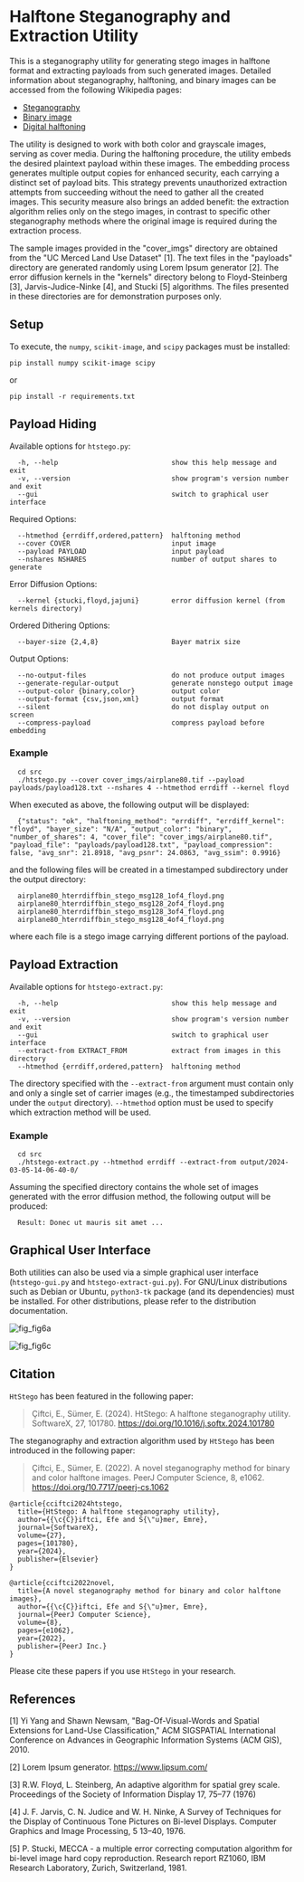 # Halftone Steganography and Extraction Utility
This is a steganography utility for generating stego images in halftone format and extracting payloads from such generated images. Detailed information about steganography, halftoning, and binary images can be accessed from the following Wikipedia pages:

- [Steganography](https://en.wikipedia.org/wiki/Steganography)
- [Binary image](https://en.wikipedia.org/wiki/Binary_image)
- [Digital halftoning](https://en.wikipedia.org/wiki/Halftone#Digital_halftoning)

The utility is designed to work with both color and grayscale images, serving as cover media. During the halftoning procedure, the utility embeds the desired plaintext payload within these images. The embedding process generates multiple output copies for enhanced security, each carrying a distinct set of payload bits. This strategy prevents unauthorized extraction attempts from succeeding without the need to gather all the created images. This security measure also brings an added benefit: the extraction algorithm relies only on the stego images, in contrast to specific other steganography methods where the original image is required during the extraction process.

The sample images provided in the "cover_imgs" directory are obtained from the "UC Merced Land Use Dataset" [1]. The text files in the "payloads" directory are generated randomly using Lorem Ipsum generator [2]. The error diffusion kernels in the "kernels" directory belong to Floyd-Steinberg [3], Jarvis-Judice-Ninke [4], and Stucki [5] algorithms. The files presented in these directories are for demonstration purposes only.

## Setup
To execute, the `numpy`, `scikit-image`, and `scipy` packages must be installed:

    pip install numpy scikit-image scipy

or

    pip install -r requirements.txt

## Payload Hiding
Available options for `htstego.py`:

      -h, --help                            show this help message and exit
      -v, --version                         show program's version number and exit
      --gui                                 switch to graphical user interface

Required Options:

      --htmethod {errdiff,ordered,pattern}  halftoning method
      --cover COVER                         input image
      --payload PAYLOAD                     input payload
      --nshares NSHARES                     number of output shares to generate

Error Diffusion Options:

      --kernel {stucki,floyd,jajuni}        error diffusion kernel (from kernels directory)

Ordered Dithering Options:

      --bayer-size {2,4,8}                  Bayer matrix size

Output Options:

      --no-output-files                     do not produce output images
      --generate-regular-output             generate nonstego output image
      --output-color {binary,color}         output color
      --output-format {csv,json,xml}        output format
      --silent                              do not display output on screen
      --compress-payload                    compress payload before embedding

### Example

      cd src
      ./htstego.py --cover cover_imgs/airplane80.tif --payload payloads/payload128.txt --nshares 4 --htmethod errdiff --kernel floyd

When executed as above, the following output will be displayed:

      {"status": "ok", "halftoning_method": "errdiff", "errdiff_kernel": "floyd", "bayer_size": "N/A", "output_color": "binary", "number_of_shares": 4, "cover_file": "cover_imgs/airplane80.tif", "payload_file": "payloads/payload128.txt", "payload_compression": false, "avg_snr": 21.8918, "avg_psnr": 24.0863, "avg_ssim": 0.9916}

and the following files will be created in a timestamped subdirectory under the output directory:

      airplane80_hterrdiffbin_stego_msg128_1of4_floyd.png
      airplane80_hterrdiffbin_stego_msg128_2of4_floyd.png
      airplane80_hterrdiffbin_stego_msg128_3of4_floyd.png
      airplane80_hterrdiffbin_stego_msg128_4of4_floyd.png

where each file is a stego image carrying different portions of the payload.

## Payload Extraction
Available options for `htstego-extract.py`:

      -h, --help                            show this help message and exit
      -v, --version                         show program's version number and exit
      --gui                                 switch to graphical user interface
      --extract-from EXTRACT_FROM           extract from images in this directory
      --htmethod {errdiff,ordered,pattern}  halftoning method

The directory specified with the `--extract-from` argument must contain only and only a single set of carrier images (e.g., the timestamped subdirectories under the `output` directory). `--htmethod` option must be used to specify which extraction method will be used.

### Example

      cd src
      ./htstego-extract.py --htmethod errdiff --extract-from output/2024-03-05-14-06-40-0/

Assuming the specified directory contains the whole set of images generated with the error diffusion method, the following output will be produced:

      Result: Donec ut mauris sit amet ...

## Graphical User Interface

Both utilities can also be used via a simple graphical user interface (`htstego-gui.py` and `htstego-extract-gui.py`). For GNU/Linux distributions such as Debian or Ubuntu, `python3-tk` package (and its dependencies) must be installed. For other distributions, please refer to the distribution documentation.

![fig_fig6a](https://efeciftci.com/assets/github/com.efeciftci.htstego_0.png)

![fig_fig6c](https://efeciftci.com/assets/github/com.efeciftci.htstego_1.png)

## Citation
`HtStego` has been featured in the following paper:

> Çiftci, E., Sümer, E. (2024). HtStego: A halftone steganography utility. SoftwareX, 27, 101780. https://doi.org/10.1016/j.softx.2024.101780

The steganography and extraction algorithm used by `HtStego` has been introduced in the following paper:

> Çiftci, E., Sümer, E. (2022). A novel steganography method for binary and color halftone images. PeerJ Computer Science, 8, e1062. https://doi.org/10.7717/peerj-cs.1062

```
@article{cciftci2024htstego,
  title={HtStego: A halftone steganography utility},
  author={{\c{C}}iftci, Efe and S{\"u}mer, Emre},
  journal={SoftwareX},
  volume={27},
  pages={101780},
  year={2024},
  publisher={Elsevier}
}

@article{cciftci2022novel,
  title={A novel steganography method for binary and color halftone images},
  author={{\c{C}}iftci, Efe and S{\"u}mer, Emre},
  journal={PeerJ Computer Science},
  volume={8},
  pages={e1062},
  year={2022},
  publisher={PeerJ Inc.}
}
```
Please cite these papers if you use `HtStego` in your research.

## References
[1] Yi Yang and Shawn Newsam, "Bag-Of-Visual-Words and Spatial Extensions for Land-Use Classification," ACM SIGSPATIAL International Conference on Advances in Geographic Information Systems (ACM GIS), 2010.

[2] Lorem Ipsum generator. https://www.lipsum.com/

[3] R.W. Floyd, L. Steinberg, An adaptive algorithm for spatial grey scale. Proceedings of the Society of Information Display 17, 75–77 (1976)

[4] J. F. Jarvis, C. N. Judice and W. H. Ninke, A Survey of Techniques for the Display of Continuous Tone Pictures on Bi-level Displays. Computer Graphics and Image Processing, 5 13–40, 1976.

[5] P. Stucki, MECCA - a multiple error correcting computation algorithm for bi-level image hard copy reproduction. Research report RZ1060, IBM Research Laboratory, Zurich, Switzerland, 1981.

